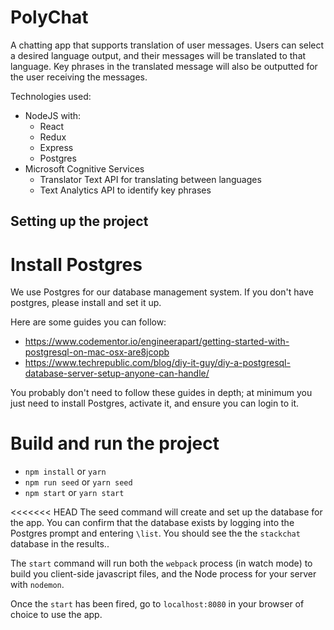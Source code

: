 # PolyChat

A chatting app that supports translation of user messages. Users can select a desired language output, and their messages will be translated to that language. Key phrases in the translated message will also be outputted for the user receiving the messages.

Technologies used:
* NodeJS with:
    * React
    * Redux
    * Express
    * Postgres
* Microsoft Cognitive Services
    * Translator Text API for translating between languages
    * Text Analytics API to identify key phrases

## Setting up the project

# Install Postgres

We use Postgres for our database management system. If you don't have postgres, please install and set it up.

Here are some guides you can follow:
- https://www.codementor.io/engineerapart/getting-started-with-postgresql-on-mac-osx-are8jcopb
- https://www.techrepublic.com/blog/diy-it-guy/diy-a-postgresql-database-server-setup-anyone-can-handle/

You probably don't need to follow these guides in depth; at minimum you just need to install Postgres, activate it, and ensure you can login to it.

# Build and run the project

* `npm install` or `yarn`
* `npm run seed` or `yarn seed`
* `npm start` or `yarn start`

<<<<<<< HEAD
The seed command will create and set up the database for the app. You can confirm that the database exists by logging into the Postgres prompt and entering `\list`. You should see the the `stackchat` database in the results..

The `start` command will run both the `webpack` process (in watch mode) to build you client-side javascript files, and the Node process for your server with `nodemon`.

Once the `start` has been fired, go to `localhost:8080` in your browser of choice to use the app.
